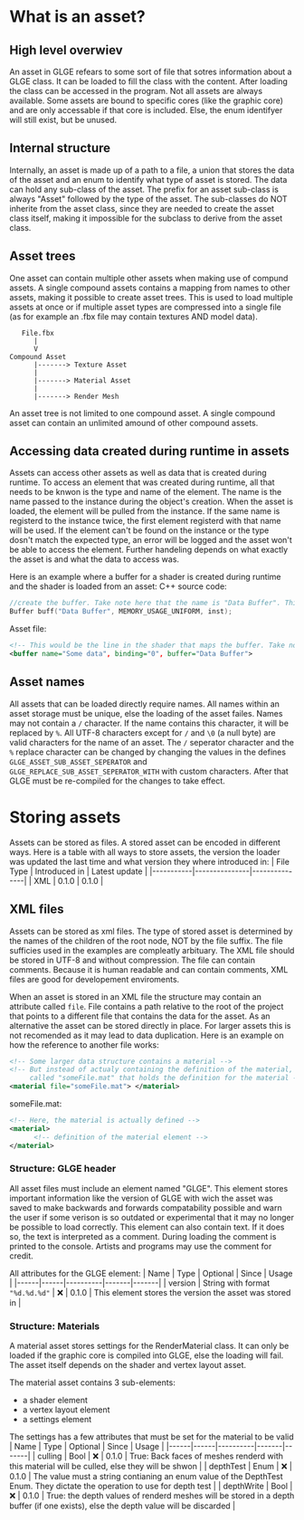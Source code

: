 # What is an asset?

## High level overwiev
An asset in GLGE refears to some sort of file that sotres information about a GLGE class. It can be loaded to fill the class with the content. After loading the class can be accessed in the program. Not all assets are always available. Some assets are bound to specific cores (like the graphic core) and are only accessable if that core is included. Else, the enum identifyer will still exist, but be unused. 

## Internal structure
Internally, an asset is made up of a path to a file, a union that stores the data of the asset and an enum to identify what type of asset is stored. The data can hold any sub-class of the asset. The prefix for an asset sub-class is always "Asset" followed by the type of the asset. The sub-classes do NOT inherite from the asset class, since they are needed to create the asset class itself, making it impossible for the subclass to derive from the asset class. 

## Asset trees
One asset can contain multiple other assets when making use of compund assets. A single compound assets contains a mapping from names to other assets, making it possible to create asset trees. This is used to load multiple assets at once or if multiple asset types are compressed into a single file (as for example an .fbx file may contain textures AND model data). 
```
   File.fbx
      |
      V
Compound Asset
      |-------> Texture Asset
      |
      |-------> Material Asset
      |
      |-------> Render Mesh
```
An asset tree is not limited to one compound asset. A single compound asset can contain an unlimited amound of other compound assets. 

## Accessing data created during runtime in assets
Assets can access other assets as well as data that is created during runtime. To access an element that was created during runtime, all that needs to be knwon is the type and name of the element. The name is the name passed to the instance during the object's creation. When the asset is loaded, the element will be pulled from the instance. If the same name is registerd to the instance twice, the first element registerd with that name will be used. If the element can't be found on the instance or the type dosn't match the expected type, an error will be logged and the asset won't be able to access the element. Further handeling depends on what exactly the asset is and what the data to access was. 

Here is an example where a buffer for a shader is created during runtime and the shader is loaded from an asset:
C++ source code:
```cpp
//create the buffer. Take note here that the name is "Data Buffer". This name will be passed as-is to the instance. 
Buffer buff("Data Buffer", MEMORY_USAGE_UNIFORM, inst);
```
Asset file:
```xml
<!-- This would be the line in the shader that maps the buffer. Take note here that the name parameter is NOT what determines the buffer to load, but the buffer paramter matches with the buffer's name -->
<buffer name="Some data", binding="0", buffer="Data Buffer">
```

## Asset names
All assets that can be loaded directly require names. All names within an asset storage must be unique, else the loading of the asset failes. Names may not contain a `/` character. If the name contains this character, it will be replaced by `%`. All UTF-8 characters except for `/` and `\0` (a null byte) are valid characters for the name of an asset. The `/` seperator character and the `%` replace character can be changed by changing the values in the defines `GLGE_ASSET_SUB_ASSET_SEPERATOR` and `GLGE_REPLACE_SUB_ASSET_SEPERATOR_WITH` with custom characters. After that GLGE must be re-compiled for the changes to take effect. 

# Storing assets
Assets can be stored as files. A stored asset can be encoded in different ways. Here is a table with all ways to store assets, the version the loader was updated the last time and what version they where introduced in:
| File Type | Introduced in | Latest update |
|-----------|---------------|---------------|
| XML       | 0.1.0         | 0.1.0         |

## XML files
Assets can be stored as xml files. The type of stored asset is determined by the names of the children of the root node, NOT by the file suffix. The file sufficies used in the examples are compleatly arbituary. The XML file should be stored in UTF-8 and without compression. The file can contain comments. Because it is human readable and can contain comments, XML files are good for developement enviroments. 

When an asset is stored in an XML file the structure may contain an attribute called `file`. File contains a path relative to the root of the project that points to a different file that contains the data for the asset. As an alternative the asset can be stored directly in place. For larger assets this is not recomended as it may lead to data duplication. 
Here is an example on how the reference to another file works:
```xml
<!-- Some larger data structure contains a material -->
<!-- But instead of actualy containing the definition of the material, a file attribute points to a file 
     called "someFile.mat" that holds the definition for the material -->
<material file="someFile.mat"> </material>
```
someFile.mat:
```xml
<!-- Here, the material is actually defined -->
<material>
      <!-- definition of the material element -->
</material>
```

### Structure: GLGE header
All asset files must include an element named "GLGE". This element stores important information like the version of GLGE with wich the asset was saved to make backwards and forwards compatability possible and warn the user if some verison is so outdated or experimental that it may no longer be possible to load correctly. This element can also contain text. If it does so, the text is interpreted as a comment. During loading the comment is printed to the console. Artists and programs may use the comment for credit. 

All attributes for the GLGE element:
| Name | Type | Optional | Since | Usage |
|------|------|----------|-------|-------|
| version | String with format `"%d.%d.%d"` | :x: | 0.1.0 | This element stores the version the asset was stored in |

### Structure: Materials
A material asset stores settings for the RenderMaterial class. It can only be loaded if the graphic core is compiled into GLGE, else the loading will fail. The asset itself depends on the shader and vertex layout asset. 

The material asset contains 3 sub-elements:
 - a shader element
 - a vertex layout element
 - a settings element
 
The settings has a few attributes that must be set for the material to be valid
| Name | Type | Optional | Since | Usage |
|------|------|----------|-------|-------|
| culling | Bool | :x: | 0.1.0 | True: Back faces of meshes renderd with this material will be culled, else they will be shwon |
| depthTest | Enum | :x: | 0.1.0 | The value must a string contianing an enum value of the DepthTest Enum. They dictate the operation to use for depth test |
| depthWrite | Bool | :x: | 0.1.0 | True: the depth values of renderd meshes will be stored in a depth buffer (if one exists), else the depth value will be discarded |